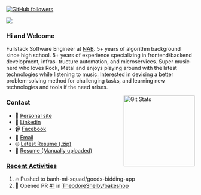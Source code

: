 [![GitHub followers](https://img.shields.io/github/followers/DeKal?label=Follow%20at%20GitHub&style=for-the-badge)](https://github.com/DeKal)

<img
  src="https://cr-ss-service.azurewebsites.net/api/ScreenShot?widget=summary&username=DeKal&badges=3&width=300&style=--header-bg-color:%23000;--border-radius:10px"
/>

### Hi and Welcome 
Fullstack Software Engineer at [NAB](https://www.nab.com.au/). 5+ years of algorithm background since high school. 5+ years of experience specializing in frontend/backend development, infras‐ tructure automation, and microservices. Super music‐nerd who loves Rock, Metal and enjoys playing around with the latest technologies while listening to music. Interested in devising a better problem‐solving method for challenging tasks, and learning new technologies and tools if the need arises.


<a href="https://phatho-folio.now.sh/"><img alt="Git Stats" src="https://github-readme-stats.vercel.app/api?username=DeKal&show_icons=true&theme=merko&count_private=true" align="right" height="190" /></a>


### Contact

- 💬 [Personal site](https://phatho-folio.now.sh/)
- 🔗 [Linkedin](https://www.linkedin.com/in/phat-ho/)
- 📹 [Facebook](https://www.facebook.com/dekal.dev)
- 📧 <a href="mailto:hohuuphat22@gmail.com">Email</a>
- 🤐 <a id="raw-url" href="https://nightly.link/DeKal/dekal-cv-v2/workflows/build/main/huuphatho_cv.zip">Latest Resume (.zip)</a>
- 📄 <a id="raw-url" href="https://raw.githubusercontent.com/DeKal/DeKal/master/cv/phathuuho_cv.pdf">Resume (Manually uploaded)</a>


### [Recent Activities](https://github.com/DeKal/github-activity-readme)
<!--START_SECTION:activity-->
1. 🔥 Pushed to banh-mi-squad/goods-bidding-app
2. 💪 Opened PR [#1](https://github.com/TheodoreShelby/bakeshop/pull/1) in [TheodoreShelby/bakeshop](https://github.com/TheodoreShelby/bakeshop)
<!--END_SECTION:activity-->